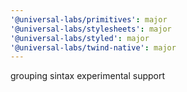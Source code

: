 ```yaml
---
'@universal-labs/primitives': major
'@universal-labs/stylesheets': major
'@universal-labs/styled': major
'@universal-labs/twind-native': major
---
```


grouping sintax experimental support
